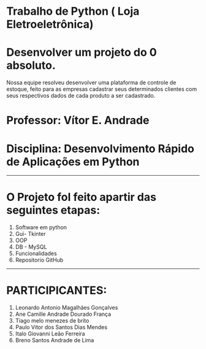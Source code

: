 # Trabalho de Python ( Loja Eletroeletrônica)
# Desenvolver um projeto do 0 absoluto. 
  Nossa equipe resolveu desenvolver uma plataforma de controle
  de estoque, feito para as empresas cadastrar seus determinados
  clientes com seus respectivos dados de cada produto a ser cadastrado.
 # Professor: Vítor E. Andrade
 # Disciplina: Desenvolvimento Rápido de Aplicações em Python
______________________________________________________________________________
# O Projeto foI feito apartir das seguintes etapas: 
1. Software em python
2. Gui- Tkinter
3. OOP
4. DB - MySQL
5. Funcionalidades
6. Repositorio GitHub
________________________________________________________________________________
# PARTICIPICANTES:
1. Leonardo Antonio Magalhães Gonçalves
2. Ane Camille Andrade Dourado França
3. Tiago melo menezes de brito
4. Paulo Vitor dos Santos Dias Mendes
5. Italo Giovanni Leão Ferreira
6. Breno Santos Andrade de Lima
